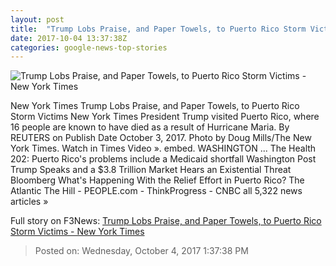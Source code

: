 ```yaml
---
layout: post
title:  "Trump Lobs Praise, and Paper Towels, to Puerto Rico Storm Victims - New York Times"
date: 2017-10-04 13:37:38Z
categories: google-news-top-stories
---
```


![Trump Lobs Praise, and Paper Towels, to Puerto Rico Storm Victims - New York Times](https://static01.nyt.com/images/2017/10/04/us/04dc-trump1-alpha/04dc-trump1-facebookJumbo.jpg)

New York Times Trump Lobs Praise, and Paper Towels, to Puerto Rico Storm Victims New York Times President Trump visited Puerto Rico, where 16 people are known to have died as a result of Hurricane Maria. By REUTERS on Publish Date October 3, 2017. Photo by Doug Mills/The New York Times. Watch in Times Video ». embed. WASHINGTON ... The Health 202: Puerto Rico's problems include a Medicaid shortfall Washington Post Trump Speaks and a $3.8 Trillion Market Hears an Existential Threat Bloomberg What's Happening With the Relief Effort in Puerto Rico? The Atlantic The Hill - PEOPLE.com - ThinkProgress - CNBC all 5,322 news articles »


Full story on F3News: [Trump Lobs Praise, and Paper Towels, to Puerto Rico Storm Victims - New York Times](http://www.f3nws.com/n/rTnfrG)

> Posted on: Wednesday, October 4, 2017 1:37:38 PM

